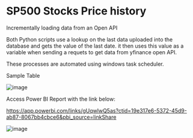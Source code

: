 # SP500 Stocks Price history
 Incrementally loading data from an Open API 
 
 Both Python scripts use a lookup on the last data uploaded into the database and gets the value of the last date.
 it then uses this value as a variable when sending a requets to get data from yfinance open API.
 
 These processes are automated using windows task scheduler.
 
 Sample Table
 
 ![image](https://user-images.githubusercontent.com/66565804/210153309-58c27822-ec37-468b-a84a-e183835e4447.png)


Access Power BI Report with the link below:

https://app.powerbi.com/links/gUqwlwQ5as?ctid=19e317e6-5372-45d9-ab87-8067bb4cbce6&pbi_source=linkShare


![image](https://user-images.githubusercontent.com/66565804/210153250-d5df9045-9c95-422d-a9ac-a2fbe3bea2d0.png)
